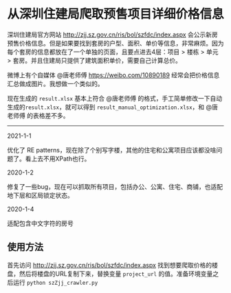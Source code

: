 # 从深圳住建局爬取预售项目详细价格信息

深圳住建局官方网站 http://zjj.sz.gov.cn/ris/bol/szfdc/index.aspx 会公示新房预售价格信息。但是如果要找到套房的户型、面积、单价等信息，非常麻烦。因为每个套房的信息都放在了一个单独的页面，且要点进去4层：项目 > 楼栋 > 单元 > 套房。并且住建局只提供了建筑面积单价，需要自己计算总价。

微博上有个自媒体 @唐老师傅 https://weibo.com/10890189 经常会把价格信息汇总做成图片。我想做一个类似的。

现在生成的 `result.xlsx` 基本上符合 @唐老师傅 的格式，手工简单修改一下自动生成的`result.xlsx`，就可以得到 `result_manual_optimization.xlsx`，和 @唐老师傅 的表格差不多。

---

2021-1-1

优化了 RE patterns，现在除了个别写字楼，其他的住宅和公寓项目应该都没啥问题了。看上去不用XPath也行。

2020-1-2

修复了一些bug，现在可以抓取所有项目，包括办公、公寓、住宅、商铺，也适配地下层和区局锁定状态。

2020-1-4

适配包含中文字符的房号


## 使用方法

首先访问 http://zjj.sz.gov.cn/ris/bol/szfdc/index.aspx 找到想要爬取价格的楼盘，然后将楼盘的URL复制下来，替换变量 `project_url` 的值。准备环境变量之后运行 `python szZjj_crawler.py`